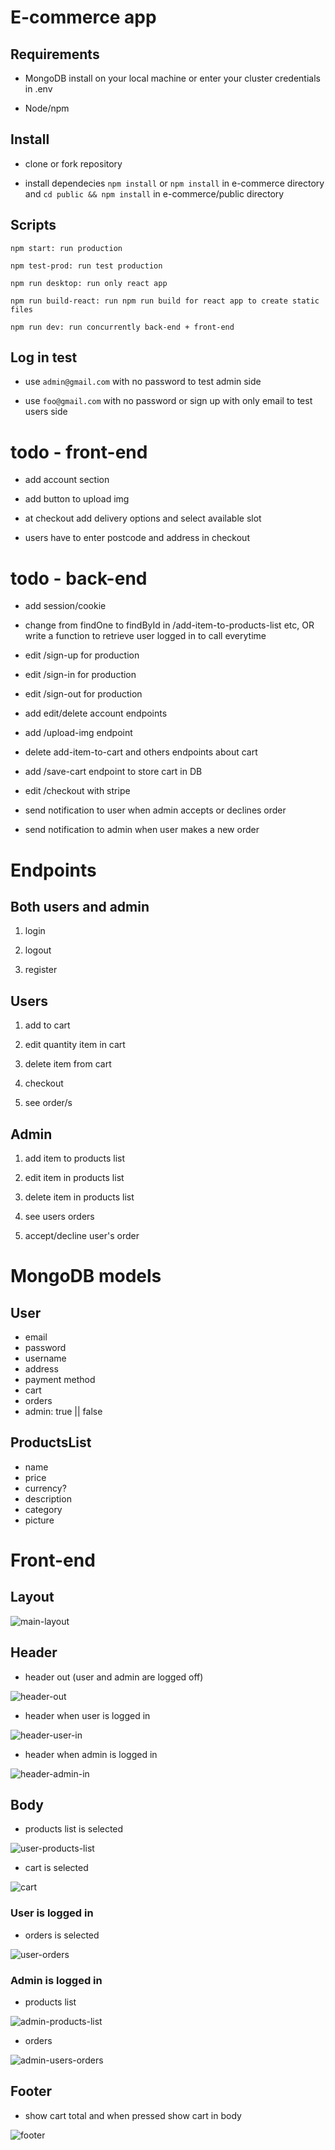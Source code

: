 # E-commerce app

## Requirements

* MongoDB install on your local machine or enter your cluster credentials in .env

* Node/npm

## Install

* clone or fork repository

* install dependecies ```npm install``` or ```npm install``` in e-commerce directory and ```cd public && npm install``` in e-commerce/public directory

## Scripts

```npm start: run production```

```npm test-prod: run test production```

```npm run desktop: run only react app```

```npm run build-react: run npm run build for react app to create static files```

```npm run dev: run concurrently back-end + front-end```

## Log in test

* use ```admin@gmail.com``` with no password to test admin side

* use ```foo@gmail.com``` with no password or sign up with only email to test users side

# todo - front-end

* add account section

* add button to upload img

* at checkout add delivery options and select available slot

* users have to enter postcode and address in checkout

# todo - back-end

* add session/cookie

* change from findOne to findById in /add-item-to-products-list etc, OR write a function to retrieve user logged in to call everytime

* edit /sign-up for production

* edit /sign-in for production

* edit /sign-out for production

* add edit/delete account endpoints

* add /upload-img endpoint

* delete add-item-to-cart and others endpoints about cart

* add /save-cart endpoint to store cart in DB

* edit /checkout with stripe

* send notification to user when admin accepts or declines order

* send notification to admin when user makes a new order

# Endpoints

## Both users and admin

1. login

2. logout

3. register

## Users

1. add to cart

2. edit quantity item in cart

3. delete item from cart

4. checkout

5. see order/s

## Admin

1. add item to products list

2. edit item in products list

3. delete item in products list

4. see users orders

5. accept/decline user's order

# MongoDB models

## User

* email
* password
* username
* address
* payment method
* cart
* orders
* admin: true || false

## ProductsList

* name
* price
* currency?
* description
* category
* picture

# Front-end

## Layout

![main-layout](./files/main-layout.png)

## Header

* header out (user and admin are logged off)

![header-out](./files/header-out.png)

* header when user is logged in

![header-user-in](./files/header-user-in.png)

* header when admin is logged in

![header-admin-in](./files/header-admin-in.png)

## Body

* products list is selected

![user-products-list](./files/user-products-list.png)

* cart is selected

![cart](./files/cart.png)

### User is logged in


* orders is selected

![user-orders](./files/user-orders.png)

### Admin is logged in

* products list

![admin-products-list](./files/admin-products-list.png)


* orders

![admin-users-orders](./files/admin-users-orders.png)

## Footer

* show cart total and when pressed show cart in body

![footer](./files/footer.png)